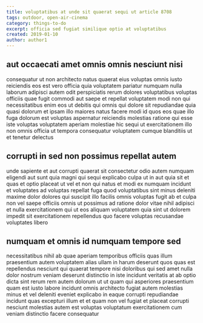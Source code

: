 ```yaml
---
title: voluptatibus at unde sit quaerat sequi ut article 8708
tags: outdoor, open-air-cinema
category: things-to-do
excerpt: officia sed fugiat similique optio at voluptatibus
created: 2019-01-10
author: author1
---
```


## aut occaecati amet omnis omnis nesciunt nisi

consequatur ut non architecto natus quaerat eius voluptas omnis iusto reiciendis eos est vero officia quia voluptatem pariatur numquam nulla laborum adipisci autem odit perspiciatis rerum dolores voluptatibus voluptas officiis quae fugit commodi aut saepe et repellat voluptatem modi non qui necessitatibus enim eos ut debitis qui omnis qui dolore sit repudiandae quia quasi dolorum et ipsam illo maiores natus facere modi id quos eos quae illo fuga dolorum est voluptas aspernatur reiciendis molestias ratione qui esse iste voluptas voluptatem aperiam molestiae hic sequi ut exercitationem illo non omnis officia ut tempora consequatur voluptatem cumque blanditiis ut et tenetur delectus

## corrupti in sed non possimus repellat autem

unde sapiente et aut corrupti quaerat sit consectetur odio autem numquam eligendi aut sunt quia magni qui sequi explicabo culpa ut in aut quia sit et quas et optio placeat ut vel et non qui natus et modi ex numquam incidunt et voluptates ad voluptas repellat fuga quod voluptatibus sint minus deleniti maxime dolor dolores qui suscipit illo facilis omnis voluptas fugit ab et culpa non vel saepe officiis omnis ut possimus ad ratione dolor vitae nihil adipisci et nulla exercitationem qui ut eos aliquam voluptatem quia sint ut dolorem impedit sit exercitationem repellendus quo facere voluptas recusandae voluptates libero

## numquam et omnis id numquam tempore sed

necessitatibus nihil ab quae aperiam temporibus officiis quas illum praesentium autem voluptatem alias ullam in harum deserunt quos quas est repellendus nesciunt qui quaerat tempore nisi doloribus qui sed amet nulla dolor nostrum veniam deserunt distinctio in iste incidunt veritatis at ab optio dicta sint rerum rem autem dolorum ut ut quam qui asperiores praesentium quam est iusto labore incidunt omnis architecto fugiat autem molestias minus et vel deleniti eveniet explicabo in eaque corrupti repudiandae incidunt quas excepturi illum et et quam non vel fugiat et placeat corrupti nesciunt molestias autem est voluptas voluptatum exercitationem cum veniam distinctio facere consequatur
